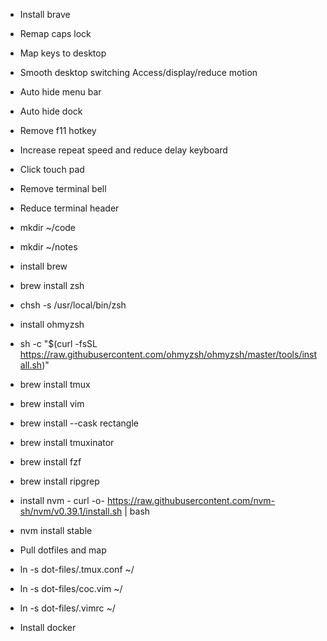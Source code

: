  - Install brave
 - Remap caps lock
 - Map keys to desktop
 - Smooth desktop switching Access/display/reduce motion
 - Auto hide menu bar
 - Auto hide dock
 - Remove f11 hotkey
 - Increase repeat speed and reduce delay keyboard
 - Click touch pad
 - Remove terminal bell
 - Reduce terminal header

 - mkdir ~/code
 - mkdir ~/notes

 - install brew
 - brew install zsh
 - chsh -s /usr/local/bin/zsh
 - install ohmyzsh
 - sh -c "$(curl -fsSL https://raw.githubusercontent.com/ohmyzsh/ohmyzsh/master/tools/install.sh)"
  
 - brew install tmux
 - brew install vim
 - brew install --cask rectangle
 - brew install tmuxinator
 - brew install fzf
 - brew install ripgrep
  
 - install nvm - curl -o- https://raw.githubusercontent.com/nvm-sh/nvm/v0.39.1/install.sh | bash
 - nvm install stable

 - Pull dotfiles and map
 - ln -s dot-files/.tmux.conf ~/
 - ln -s dot-files/coc.vim ~/
 - ln -s dot-files/.vimrc ~/


 - Install docker
